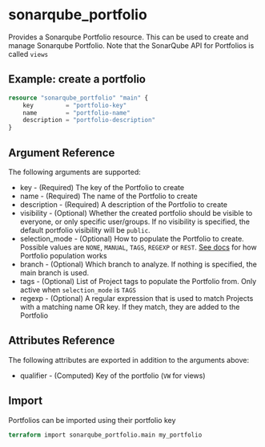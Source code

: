 # sonarqube_portfolio
Provides a Sonarqube Portfolio resource. This can be used to create and manage Sonarqube Portfolio. Note that the SonarQube API for Portfolios is called ``views`` 

## Example: create a portfolio
```terraform
resource "sonarqube_portfolio" "main" {
    key         = "portfolio-key"
    name        = "portfolio-name"
    description = "portfolio-description"
}
```

## Argument Reference
The following arguments are supported:

- key - (Required) The key of the Portfolio to create
- name - (Required) The name of the Portfolio to create
- description - (Required) A description of the Portfolio to create
- visibility - (Optional) Whether the created portfolio should be visible to everyone, or only specific user/groups. If no visibility is specified, the default portfolio visibility will be `public`.
- selection_mode - (Optional) How to populate the Portfolio to create. Possible values are ``NONE``, ``MANUAL``, ``TAGS``, ``REGEXP`` or ``REST``. [See docs](https://docs.sonarqube.org/9.8/project-administration/managing-portfolios/#populating-portfolios) for how Portfolio population works
- branch - (Optional) Which branch to analyze. If nothing is specified, the main branch is used. 
- tags - (Optional) List of Project tags to populate the Portfolio from. Only active when `selection_mode` is `TAGS`
- regexp - (Optional) A regular expression that is used to match Projects with a matching name OR key. If they match, they are added to the Portfolio

## Attributes Reference
The following attributes are exported in addition to the arguments above:
- qualifier - (Computed) Key of the portfolio (`VW` for views)

## Import 
Portfolios can be imported using their portfolio key

```terraform
terraform import sonarqube_portfolio.main my_portfolio
```

